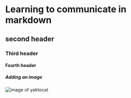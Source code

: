 # Learning to communicate in markdown
## second header
### Third header
#### Fourth header
##### Adding an image
![image of yaktocat](https://octodex.github.com/images/yaktocat.png)
